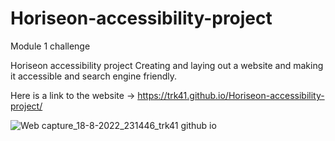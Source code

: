 # Horiseon-accessibility-project
Module 1 challenge


Horiseon accessibility project 
Creating and laying out a  website and making it accessible and search engine friendly.

Here is a link to the website -> https://trk41.github.io/Horiseon-accessibility-project/

![Web capture_18-8-2022_231446_trk41 github io](https://user-images.githubusercontent.com/48659944/185536708-f3b0b4bb-9e35-4b68-8731-79ced53ef08f.jpg)
